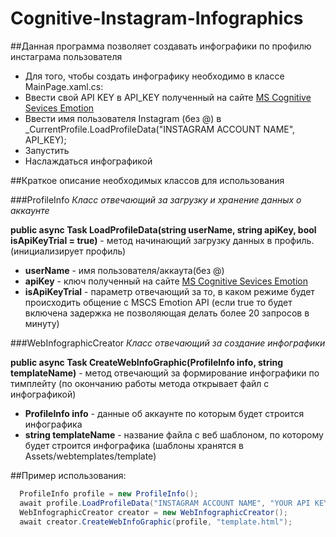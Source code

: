 # Cognitive-Instagram-Infographics
##Данная программа позволяет создавать инфографики по профилю инстаграма пользователя
* Для того, чтобы создать инфографику необходимо в классе MainPage.xaml.cs:
* Ввести свой API KEY в API_KEY полученный на сайте [MS Cognitive Sevices Emotion](https://www.microsoft.com/cognitive-services/en-us/emotion-api)
* Ввести имя пользователя Instagram (без @) в  _CurrentProfile.LoadProfileData("INSTAGRAM ACCOUNT NAME", API_KEY);
* Запустить
* Наслаждаться инфографикой

##Краткое описание необходимых классов для использования

###ProfileInfo 
*Класс отвечающий за загрузку и хранение данных о аккаунте*

**public async Task LoadProfileData(string userName, string apiKey, bool isApiKeyTrial = true)** - метод начинающий загрузку данных в профиль. (инициализирует профиль)
  * **userName** - имя пользователя/аккаута(без @)
  * **apiKey** - ключ полученный на сайте [MS Cognitive Sevices Emotion](https://www.microsoft.com/cognitive-services/en-us/emotion-api)
  * **isApiKeyTrial** - параметр отвечающий за то, в каком режиме будет происходить общение с MSCS Emotion API (если true то будет включена задержка не позволяющая делать более 20 запросов в минуту)

###WebInfographicCreator
*Класс отвечающий за создание инфографики*

**public async Task CreateWebInfoGraphic(ProfileInfo info, string templateName)** - метод отвечающий за формирование инфографики по тимплейту (по окончанию работы метода открывает файл с инфографикой)
  * **ProfileInfo info** - данные об аккаунте по которым будет строится инфографика
  * **string templateName** - название файла с веб шаблоном, по которому будет строится инфографика (шаблоны хранятся в Assets/webtemplates/template)

##Пример использования:
```C#
  ProfileInfo profile = new ProfileInfo();
  await profile.LoadProfileData("INSTAGRAM ACCOUNT NAME", "YOUR API KEY");
  WebInfographicCreator creator = new WebInfographicCreator();
  await creator.CreateWebInfoGraphic(profile, "template.html");
```
